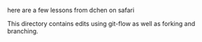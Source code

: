 here are a few lessons from dchen on safari

This directory contains edits using git-flow as well as forking and branching.
